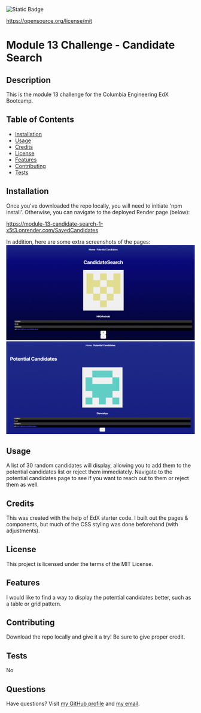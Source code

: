 ![Static Badge](https://img.shields.io/badge/License-MIT%20License-blue)

  https://opensource.org/license/mit
# Module 13 Challenge - Candidate Search
## Description
This is the module 13 challenge for the Columbia Engineering EdX Bootcamp.
## Table of Contents
* [Installation](#installation)
* [Usage](#usage)
* [Credits](#credits)
* [License](#license)
* [Features](#features)
* [Contributing](#contributing)
* [Tests](#tests)
## Installation
Once you've downloaded the repo locally, you will need to initiate 'npm install'. Otherwise, you can navigate to the deployed Render page (below):

https://module-13-candidate-search-1-x5t3.onrender.com/SavedCandidates

In addition, here are some extra screenshots of the pages:
![Candidate Search Page](./Assets/Screenshot%202024-11-15%20140123.png)
![Saved Candidate Page](./Assets/Screenshot%202024-11-15%20140137.png)

## Usage
A list of 30 random candidates will display, allowing you to add them to the potential candidates list or reject them immediately. Navigate to the potential candidates page to see if you want to reach out to them or reject them as well.
## Credits
This was created with the help of EdX starter code. I built out the pages & components, but much of the CSS styling was done beforehand (with adjustments).
## License
This project is licensed under the terms of the MIT License.
## Features
I would like to find a way to display the potential candidates better, such as a table or grid pattern.
## Contributing
Download the repo locally and give it a try! Be sure to give proper credit.
## Tests
No
## Questions
Have questions? Visit [my GitHub profile](https://github.com/Majexs) and [my email](mailto:majexs@gmail.com).